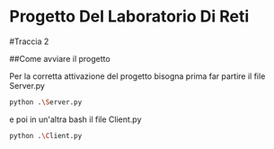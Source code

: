 # Progetto Del Laboratorio Di Reti

#Traccia 2

##Come avviare il progetto

Per la corretta attivazione del progetto bisogna prima far partire il file Server.py
```bash
python .\Server.py
```
e poi in un'altra bash il file Client.py
```bash
python .\Client.py
```
